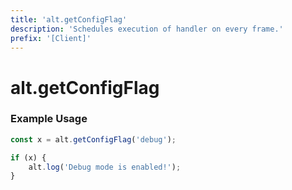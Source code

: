 ```yaml
---
title: 'alt.getConfigFlag'
description: 'Schedules execution of handler on every frame.'
prefix: '[Client]'
---
```


# alt.getConfigFlag

### Example Usage

```js
const x = alt.getConfigFlag('debug');

if (x) {
    alt.log('Debug mode is enabled!');
}
```
